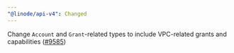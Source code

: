 ```yaml
---
"@linode/api-v4": Changed
---
```


Change `Account` and `Grant`-related types to include VPC-related grants and capabilities ([#9585](https://github.com/linode/manager/pull/9585))
